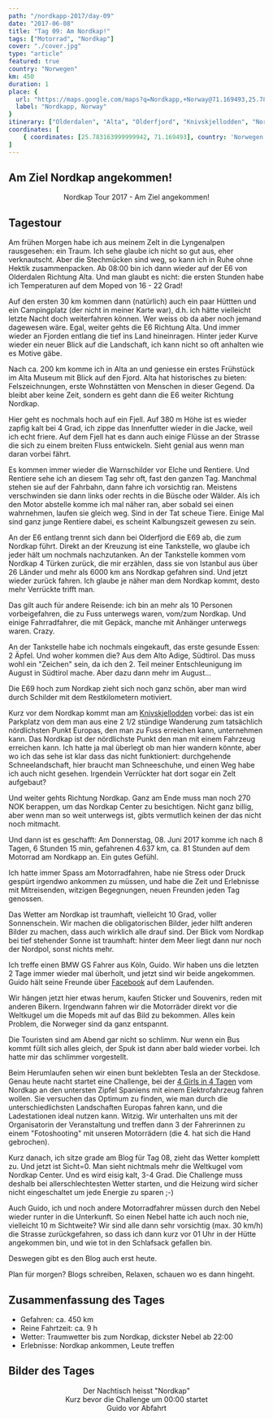 ```yaml
---
path: "/nordkapp-2017/day-09"
date: "2017-06-08"
title: "Tag 09: Am Nordkap!"
tags: ["Motorrad", "Nordkap"]
cover: "./cover.jpg"
type: "article"
featured: true
country: "Norwegen"
km: 450
duration: 1
place: {
  url: "https://maps.google.com/maps?q=Nordkapp,+Norway@71.169493,25.783163999999942&z=10",
  label: "Nordkapp, Norway"
}
itinerary: ["Olderdalen", "Alta", "Olderfjord", "Knivskjellodden", "Nordkapp"]
coordinates: [
    { coordinates: [25.783163999999942, 71.169493], country: 'Norwegen' },
]
---
```


## Am Ziel Nordkap angekommen!

<rehype-image src="IMG_2789.JPG"><center>Nordkap Tour 2017 - Am Ziel angekommen!</center></rehype-image>

## Tagestour

<rehype-image src="Tour-Day-09.png"><center></center></rehype-image>

Am frühen Morgen habe ich aus meinem Zelt in die Lyngenalpen rausgesehen: ein Traum. Ich sehe glaube ich nicht so gut aus, eher verknautscht. Aber die Stechmücken sind weg, so kann ich in Ruhe ohne Hektik zusammenpacken. Ab 08:00 bin ich dann wieder auf der E6 von Olderdalen Richtung Alta. Und man glaubt es nicht: die ersten Stunden habe ich Temperaturen auf dem Moped von 16 - 22 Grad!

<photo-composition>
<rehype-image src="IMG_2570.JPG"><center></center></rehype-image>
<rehype-image src="IMG_2575.JPG"><center></center></rehype-image>
</photo-composition>

Auf den ersten 30 km kommen dann (natürlich) auch ein paar Hüttten und ein Campingplatz (der nicht in meiner Karte war), d.h. ich hätte vielleicht letzte Nacht doch weiterfahren können. Wer weiss ob da aber noch jemand dagewesen wäre. Egal, weiter gehts die E6 Richtung Alta. Und immer wieder an Fjorden entlang die tief ins Land hineinragen. Hinter jeder Kurve wieder ein neuer Blick auf die Landschaft, ich kann nicht so oft anhalten wie es Motive gäbe.

<photo-composition>
<rehype-image src="IMG_2592.JPG"><center></center></rehype-image>
<rehype-image src="IMG_2593.JPG"><center></center></rehype-image>
<rehype-image src="IMG_2599.JPG"><center></center></rehype-image>
<rehype-image src="IMG_2631.JPG"><center></center></rehype-image>
</photo-composition>

Nach ca. 200 km komme ich in Alta an und geniesse ein erstes Frühstück im Alta Museum mit Blick auf den Fjord. Alta hat historisches zu bieten: Felszeichnungen, erste Wohnstätten von Menschen in dieser Gegend. Da bleibt aber keine Zeit, sondern es geht dann die E6 weiter Richtung Nordkap.

<rehype-image src="IMG_2645.JPG"><center></center></rehype-image>

Hier geht es nochmals hoch auf ein Fjell. Auf 380 m Höhe ist es wieder zapfig kalt bei 4 Grad, ich zippe das Innenfutter wieder in die Jacke, weil ich echt friere. Auf dem Fjell hat es dann auch einige Flüsse an der Strasse die sich zu einem breiten Fluss entwickeln. Sieht genial aus wenn man daran vorbei fährt.

<photo-composition>
<rehype-image src="IMG_2665.JPG"><center></center></rehype-image>
<rehype-image src="IMG_2681.JPG"><center></center></rehype-image>
</photo-composition>

Es kommen immer wieder die Warnschilder vor Elche und Rentiere. Und Rentiere sehe ich an diesem Tag sehr oft, fast den ganzen Tag. Manchmal stehen sie auf der Fahrbahn, dann fahre ich vorsichtig ran. Meistens verschwinden sie dann links oder rechts in die Büsche oder Wälder. Als ich den Motor abstelle komme ich mal näher ran, aber sobald sei einen wahrnehmen, laufen sie gleich weg. Sind in der Tat scheue Tiere. Einige Mal sind ganz junge Rentiere dabei, es scheint Kalbungszeit gewesen zu sein.

<rehype-image src="IMG_2622.JPG"><center></center></rehype-image>

An der E6 entlang trennt sich dann bei Olderfjord die E69 ab, die zum Nordkap führt. Direkt an der Kreuzung ist eine Tankstelle, wo glaube ich jeder hält um nochmals nachzutanken. An der Tankstelle kommen vom Nordkap 4 Türken zurück, die mir erzählen, dass sie von Istanbul aus über 26 Länder und mehr als 6000 km ans Nordkap gefahren sind. Und jetzt wieder zurück fahren. Ich glaube je näher man dem Nordkap kommt, desto mehr Verrückte trifft man.

<rehype-image src="IMG_2687.JPG"><center></center></rehype-image>

Das gilt auch für andere Reisende: ich bin an mehr als 10 Personen vorbeigefahren, die zu Fuss unterwegs waren, vom/zum Nordkap. Und einige Fahrradfahrer, die mit Gepäck, manche mit Anhänger unterwegs waren. Crazy.

An der Tankstelle habe ich nochmals eingekauft, das erste gesunde Essen: 2 Äpfel. Und woher kommen die? Aus dem Alto Adige, Südtirol. Das muss wohl ein "Zeichen" sein, da ich den 2. Teil meiner Entschleunigung im August in Südtirol mache. Aber dazu dann mehr im August...

<rehype-image src="IMG_2688.JPG"><center></center></rehype-image>

Die E69 hoch zum Nordkap zieht sich noch ganz schön, aber man wird durch Schilder mit dem Restkilometern motiviert.

<photo-composition>
<rehype-image src="IMG_2685.JPG"><center></center></rehype-image>
<rehype-image src="IMG_2710.JPG"><center></center></rehype-image>
<rehype-image src="IMG_2711.JPG"><center></center></rehype-image>
</photo-composition>

Kurz vor dem Nordkap kommt man am [Knivskjellodden](https://de.wikipedia.org/wiki/Knivskjellodden) vorbei: das ist ein Parkplatz von dem man aus eine 2 1/2 stündige Wanderung zum tatsächlich nördlichsten Punkt Europas, den man zu Fuss erreichen kann, unternehmen kann. Das Nordkap ist der nördlichste Punkt den man mit einem Fahrzeug erreichen kann. Ich hatte ja mal überlegt ob man hier wandern könnte, aber wo ich das sehe ist klar dass das nicht funktioniert: durchgehende Schneelandschaft, hier braucht man Schneeschuhe, und einen Weg habe ich auch nicht gesehen. Irgendein Verrückter hat dort sogar ein Zelt aufgebaut?

<photo-composition>
<rehype-image src="IMG_2733.JPG"><center></center></rehype-image>
<rehype-image src="IMG_2732.JPG"><center></center></rehype-image>
</photo-composition>

Und weiter gehts Richtung Nordkap. Ganz am Ende muss man noch 270 NOK berappen, um das Nordkap Center zu besichtigen. Nicht ganz billig, aber wenn man so weit unterwegs ist, gibts vermutlich keinen der das nicht noch mitmacht.

Und dann ist es geschafft: Am Donnerstag, 08. Juni 2017 komme ich nach 8 Tagen, 6 Stunden 15 min, gefahrenen 4.637 km, ca. 81 Stunden auf dem Motorrad am Nordkapp an. Ein gutes Gefühl.

<rehype-image src="IMG_2739.JPG"><center></center></rehype-image>

<rehype-image src="IMG_2742.PNG"><center></center></rehype-image>

Ich hatte immer Spass am Motorradfahren, habe nie Stress oder Druck gespürt irgendwo ankommen zu müssen, und habe die Zeit und Erlebnisse mit Mitreisenden, witzigen Begegnungen, neuen Freunden jeden Tag genossen.

Das Wetter am Nordkap ist traumhaft, vielleicht 10 Grad, voller Sonnenschein. Wir machen die obligatorischen Bilder, jeder hilft anderen Bilder zu machen, dass auch wirklich alle drauf sind. Der Blick vom Nordkap bei tief stehender Sonne ist traumhaft: hinter dem Meer liegt dann nur noch der Nordpol, sonst nichts mehr.

<photo-composition>
<rehype-image src="IMG_2798.JPG"><center></center></rehype-image>
<rehype-image src="IMG_2749.JPG"><center></center></rehype-image>
<rehype-image src="IMG_2799.JPG"><center></center></rehype-image>
</photo-composition>

Ich treffe einen BMW GS Fahrer aus Köln, Guido. Wir haben uns die letzten 2 Tage immer wieder mal überholt, und jetzt sind wir beide angekommen. Guido hält seine Freunde über [Facebook](https://www.facebook.com/guido.wisgen?hc_ref=NEWSFEED) auf dem Laufenden.

Wir hängen jetzt hier etwas herum, kaufen Sticker und Souvenirs, reden mit anderen Bikern. Irgendwann fahren wir die Motorräder direkt vor die Weltkugel um die Mopeds mit auf das Bild zu bekommen. Alles kein Problem, die Norweger sind da ganz entspannt.

<rehype-image src="IMG_2789.JPG"><center></center></rehype-image>

Die Touristen sind am Abend gar nicht so schlimm. Nur wenn ein Bus kommt füllt sich alles gleich, der Spuk ist dann aber bald wieder vorbei. Ich hatte mir das schlimmer vorgestellt.

<rehype-image src="IMG_2815.JPG"><center></center></rehype-image>

Beim Herumlaufen sehen wir einen bunt beklebten Tesla an der Steckdose. Genau heute nacht startet eine Challenge, bei der [4 Girls in 4 Tagen](http://www.4girls4days.com/) vom Nordkap an den untersten Zipfel Spaniens mit einem Elektrofahrzeug fahren wollen. Sie versuchen das Optimum zu finden, wie man durch die unterschiedlichsten Landschaften Europas fahren kann, und die Ladestationen ideal nutzen kann. Witzig. Wir unterhalten uns mit der Organisatorin der Veranstaltung und treffen dann 3 der Fahrerinnen zu einem "Fotoshooting" mit unseren Motorrädern (die 4. hat sich die Hand gebrochen).

<photo-composition>
<rehype-image src="IMG_2811.JPG"><center></center></rehype-image>
<rehype-image src="IMG_1023.JPG"><center></center></rehype-image>
<rehype-image src="IMG_1027.JPG"><center></center></rehype-image>
</photo-composition>

Kurz danach, ich sitze grade am Blog für Tag 08, zieht das Wetter komplett zu. Und jetzt ist Sicht=0. Man sieht nichtmals mehr die Weltkugel vom Nordkap Center. Und es wird eisig kalt, 3-4 Grad. Die Challenge muss deshalb bei allerschlechtesten Wetter starten, und die Heizung wird sicher nicht eingeschaltet um jede Energie zu sparen ;-)

<rehype-image src="IMG_2832.JPG"><center></center></rehype-image>

Auch Guido, ich und noch andere Motorradfahrer müssen durch den Nebel wieder runter in die Unterkunft. So einen Nebel hatte ich auch noch nie, vielleicht 10 m Sichtweite? Wir sind alle dann sehr vorsichtig (max. 30 km/h) die Strasse zurückgefahren, so dass ich dann kurz vor 01 Uhr in der Hütte angekommen bin, und wie tot in den Schlafsack gefallen bin.

Deswegen gibt es den Blog auch erst heute.

<photo-composition>
<rehype-image src="IMG_2833.JPG"><center></center></rehype-image>
<rehype-image src="IMG_2834.JPG"><center></center></rehype-image>
</photo-composition>

Plan für morgen? Blogs schreiben, Relaxen, schauen wo es dann hingeht.

## Zusammenfassung des Tages

* Gefahren: ca. 450 km
* Reine Fahrtzeit: ca. 9 h
* Wetter: Traumwetter bis zum Nordkap, dickster Nebel ab 22:00
* Erlebnisse: Nordkap ankommen, Leute treffen

## Bilder des Tages

<photo-composition>
<rehype-image src="IMG_2629.JPG"><center></center></rehype-image>
<rehype-image src="IMG_2635.JPG"><center></center></rehype-image>
<rehype-image src="IMG_2665.JPG"><center></center></rehype-image>
<rehype-image src="IMG_2717.JPG"><center></center></rehype-image>
<rehype-image src="IMG_2796.JPG"><center></center></rehype-image>
<rehype-image src="IMG_2812.JPG"><center>Der Nachtisch heisst "Nordkap"</center></rehype-image>
<rehype-image src="IMG_2822.JPG"><center>Kurz bevor die Challenge um 00:00 startet</center></rehype-image>
<rehype-image src="IMG_2829.JPG"><center>Guido vor Abfahrt</center></rehype-image>
</photo-composition>


